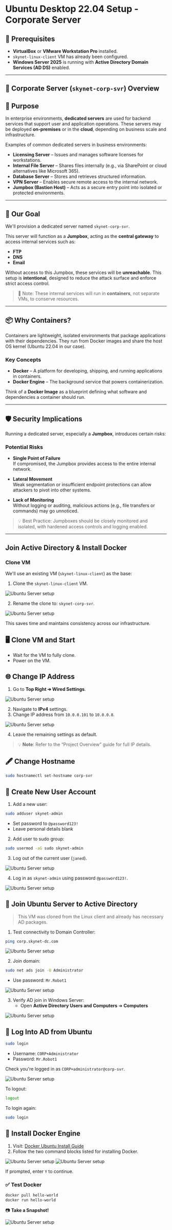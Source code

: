 # Ubuntu Desktop 22.04 Setup - Corporate Server 

## 📝 Prerequisites

- **VirtualBox** or **VMware Workstation Pro** installed.
- `skynet-linux-client` VM has already been configured.
- **Windows Server 2025** is running with **Active Directory Domain Services (AD DS)** enabled.

---

## 🏢 Corporate Server (`skynet-corp-svr`) Overview

## 🧭 Purpose

In enterprise environments, **dedicated servers** are used for backend services that support user and application operations. These servers may be deployed **on-premises** or in the **cloud**, depending on business scale and infrastructure.

Examples of common dedicated servers in business environments:

- **Licensing Server** – Issues and manages software licenses for workstations.
- **Internal File Server** – Shares files internally (e.g., via SharePoint or cloud alternatives like Microsoft 365).
- **Database Server** – Stores and retrieves structured information.
- **VPN Server** – Enables secure remote access to the internal network.
- **Jumpbox (Bastion Host)** – Acts as a secure entry point into isolated or protected environments.

---

## 🎯 Our Goal

We'll provision a dedicated server named `skynet-corp-svr`.

This server will function as a **Jumpbox**, acting as the **central gateway** to access internal services such as:
- **FTP**
- **DNS**
- **Email**

Without access to this Jumpbox, these services will be **unreachable**. This setup is **intentional**, designed to reduce the attack surface and enforce strict access control.

> 📌 Note: These internal services will run in **containers**, not separate VMs, to conserve resources.

---

## 📦 Why Containers?

Containers are lightweight, isolated environments that package applications with their dependencies. They run from Docker images and share the host OS kernel (Ubuntu 22.04 in our case).

### Key Concepts

- **Docker** – A platform for developing, shipping, and running applications in containers.
- **Docker Engine** – The background service that powers containerization.

Think of a **Docker Image** as a blueprint defining what software and dependencies a container should run.

---

## 🛡️ Security Implications

Running a dedicated server, especially a **Jumpbox**, introduces certain risks:

### Potential Risks

- **Single Point of Failure**  
  If compromised, the Jumpbox provides access to the entire internal network.

- **Lateral Movement**  
  Weak segmentation or insufficient endpoint protections can allow attackers to pivot into other systems.

- **Lack of Monitoring**  
  Without logging or auditing, malicious actions (e.g., file transfers or commands) may go unnoticed.

> 💡 Best Practice: Jumpboxes should be closely monitored and isolated, with hardened access controls and logging enabled.

---

## Join Active Directory & Install Docker

### Clone VM

We'll use an existing VM (`skynet-linux-client`) as the base:

1. Clone the `skynet-linux-client` VM.

![Ubuntu Server setup](imgs/ubserver.png)

2. Rename the clone to: `skynet-corp-svr`.

![Ubuntu Server setup](imgs/ubserver1.png)

This saves time and maintains consistency across our infrastructure.

## 🖥️ Clone VM and Start

- Wait for the VM to fully clone.
- Power on the VM.

## 🌐 Change IP Address

1. Go to **Top Right ➔ Wired Settings**.

![Ubuntu Server setup](imgs/ubserver2.png)

2. Navigate to **IPv4** settings.
3. Change IP address from `10.0.0.101` to `10.0.0.8`.

![Ubuntu Server setup](imgs/ubserver3.png)

4. Leave the remaining settings as default.

> 💡 **Note**: Refer to the “Project Overview” guide for full IP details.

## 🖋️ Change Hostname

```bash
sudo hostnamectl set-hostname corp-svr
```

## 👤 Create New User Account

1. Add a new user:

```bash
sudo adduser skynet-admin
```

- Set password to `@password123!`
- Leave personal details blank

2. Add user to sudo group:

```bash
sudo usermod -aG sudo skynet-admin
```

3. Log out of the current user (`janed`).

![Ubuntu Server setup](imgs/ubserver4.png)

4. Log in as `skynet-admin` using password `@password123!`.

![Ubuntu Server setup](imgs/ubserver5.png)

## 🏢 Join Ubuntu Server to Active Directory

> This VM was cloned from the Linux client and already has necessary AD packages.

1. Test connectivity to Domain Controller:

```bash
ping corp.skynet-dc.com
```

![Ubuntu Server setup](imgs/ubserver6.png)

2. Join domain:

```bash
sudo net ads join -U Administrator
```

- Use password: `Mr.Robot1`

![Ubuntu Server setup](imgs/ubserver7.png)

3. Verify AD join in Windows Server:
   - Open **Active Directory Users and Computers** ➔ **Computers**

![Ubuntu Server setup](imgs/ubserver8.png)

## 🔐 Log Into AD from Ubuntu

```bash
sudo login
```

- Username: `CORP+Administrator`
- Password: `Mr.Robot1`

Check you're logged in as `CORP+administrator@corp-svr`.

![Ubuntu Server setup](imgs/ubserver9.png)

To logout:

```bash
logout
```

To login again:

```bash
sudo login
```

## 🐳 Install Docker Engine

1. Visit: [Docker Ubuntu Install Guide](https://docs.docker.com/engine/install/ubuntu/)
2. Follow the two command blocks listed for installing Docker.

![Ubuntu Server setup](imgs/ubserver10.png)
![Ubuntu Server setup](imgs/ubserver11.png)

If prompted, enter `Y` to continue.

### ✅ Test Docker

```bash
docker pull hello-world
docker run hello-world
```

📷 **Take a Snapshot!**

![Ubuntu Server setup](imgs/ubserver12.jpg)







